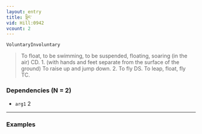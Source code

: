```yaml
---
layout: entry
title: ལྡིང་
vid: Hill:0942
vcount: 2
---
```

`VoluntaryInvoluntary` 
> To float, to be swimming, to be suspended, floating, soaring (in the air) CD\.
 1\.
 (with hands and feet separate from the surface of the ground) To raise up and jump down\.
 2\.
 To fly DS\.
 To leap, float, fly TC\.

### Dependencies (N = 2)
* `arg1` 2

---

### Examples



